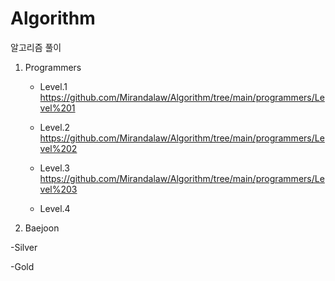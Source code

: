 # Algorithm
알고리즘 풀이
1. Programmers

    - Level.1 
      https://github.com/Mirandalaw/Algorithm/tree/main/programmers/Level%201
  
    - Level.2
      https://github.com/Mirandalaw/Algorithm/tree/main/programmers/Level%202
      
    - Level.3
      https://github.com/Mirandalaw/Algorithm/tree/main/programmers/Level%203
      
    - Level.4
  
2. Baejoon

  -Silver
  
  -Gold
